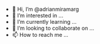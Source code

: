 - 👋 Hi, I’m @adrianmiramarg
- 👀 I’m interested in ...
- 🌱 I’m currently learning ...
- 💞️ I’m looking to collaborate on ...
- 📫 How to reach me ...

<!---
adrianmiramarg/adrianmiramarg is a ✨ special ✨ repository because its `README.md` (this file) appears on your GitHub profile.
You can click the Preview link to take a look at your changes.
--->
